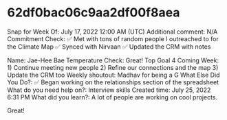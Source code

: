 # 62df0bac06c9aa2df00f8aea

Snap for Week Of: July 17, 2022 12:00 AM (UTC)
Additional comment: N/A
Commitment Check: ✅ Met with tons of random people I outreached to for the Climate Map
✅ Synced with Nirvaan
✅ Updated the CRM with notes

Name: Jae-Hee Bae
Temperature Check: Great!
Top Goal 4 Coming Week: 1) Continue meeting new people
2) Refine our connections and the map
3) Update the CRM too
Weekly shoutout: Madhav for being a G
What Else Did You Do?: ✅ Began working on the relationships section of the spreadsheet
What do you need help on?: Interview skills 
Created time: July 25, 2022 6:31 PM
What did you learn?: A lot of people are working on cool projects.

Great!